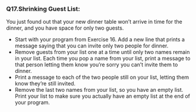 <p><h3><strong>Q17.Shrinking Guest List:</strong></h3> You just found out that your new dinner table won’t arrive in time for the dinner, and you have space for only two guests.
<ul>
<li>Start with your program from Exercise 16. Add a new line that prints a message saying that you can invite only two people for dinner.
</li>
<li>Remove guests from your list one at a time until only two names remain in your list. Each time you pop a name from your list, print a message to that person letting them know you’re sorry you can’t invite them to dinner.</li>
<li>Print a message to each of the two people still on your list, letting them know they’re still invited.</li>
<li>Remove the last two names from your list, so you have an empty list. Print your list to make sure you actually have an empty list at the end of your program.</li>
</ul>
</p>
